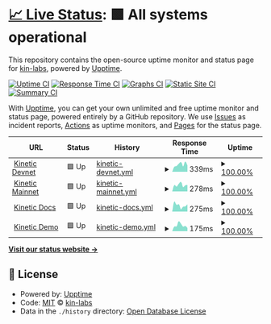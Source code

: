 # [📈 Live Status](https://kin-labs.github.io/kinetic-upptime): <!--live status--> **🟩 All systems operational**

This repository contains the open-source uptime monitor and status page for [kin-labs](https://kin.org), powered by [Upptime](https://github.com/upptime/upptime).

[![Uptime CI](https://github.com/kin-labs/kinetic-upptime/workflows/Uptime%20CI/badge.svg)](https://github.com/kin-labs/kinetic-upptime/actions?query=workflow%3A%22Uptime+CI%22)
[![Response Time CI](https://github.com/kin-labs/kinetic-upptime/workflows/Response%20Time%20CI/badge.svg)](https://github.com/kin-labs/kinetic-upptime/actions?query=workflow%3A%22Response+Time+CI%22)
[![Graphs CI](https://github.com/kin-labs/kinetic-upptime/workflows/Graphs%20CI/badge.svg)](https://github.com/kin-labs/kinetic-upptime/actions?query=workflow%3A%22Graphs+CI%22)
[![Static Site CI](https://github.com/kin-labs/kinetic-upptime/workflows/Static%20Site%20CI/badge.svg)](https://github.com/kin-labs/kinetic-upptime/actions?query=workflow%3A%22Static+Site+CI%22)
[![Summary CI](https://github.com/kin-labs/kinetic-upptime/workflows/Summary%20CI/badge.svg)](https://github.com/kin-labs/kinetic-upptime/actions?query=workflow%3A%22Summary+CI%22)

With [Upptime](https://upptime.js.org), you can get your own unlimited and free uptime monitor and status page, powered entirely by a GitHub repository. We use [Issues](https://github.com/kin-labs/kinetic-upptime/issues) as incident reports, [Actions](https://github.com/kin-labs/kinetic-upptime/actions) as uptime monitors, and [Pages](https://kin-labs.github.io/kinetic-upptime) for the status page.

<!--start: status pages-->
<!-- This summary is generated by Upptime (https://github.com/upptime/upptime) -->
<!-- Do not edit this manually, your changes will be overwritten -->
<!-- prettier-ignore -->
| URL | Status | History | Response Time | Uptime |
| --- | ------ | ------- | ------------- | ------ |
| <img alt="" src="https://favicons.githubusercontent.com/devnet.kinetic.kin.org" height="13"> [Kinetic Devnet](https://devnet.kinetic.kin.org) | 🟩 Up | [kinetic-devnet.yml](https://github.com/kin-labs/kinetic-upptime/commits/HEAD/history/kinetic-devnet.yml) | <details><summary><img alt="Response time graph" src="./graphs/kinetic-devnet/response-time-week.png" height="20"> 339ms</summary><br><a href="https://kin-labs.github.io/kinetic-upptime/history/kinetic-devnet"><img alt="Response time 291" src="https://img.shields.io/endpoint?url=https%3A%2F%2Fraw.githubusercontent.com%2Fkin-labs%2Fkinetic-upptime%2FHEAD%2Fapi%2Fkinetic-devnet%2Fresponse-time.json"></a><br><a href="https://kin-labs.github.io/kinetic-upptime/history/kinetic-devnet"><img alt="24-hour response time 373" src="https://img.shields.io/endpoint?url=https%3A%2F%2Fraw.githubusercontent.com%2Fkin-labs%2Fkinetic-upptime%2FHEAD%2Fapi%2Fkinetic-devnet%2Fresponse-time-day.json"></a><br><a href="https://kin-labs.github.io/kinetic-upptime/history/kinetic-devnet"><img alt="7-day response time 339" src="https://img.shields.io/endpoint?url=https%3A%2F%2Fraw.githubusercontent.com%2Fkin-labs%2Fkinetic-upptime%2FHEAD%2Fapi%2Fkinetic-devnet%2Fresponse-time-week.json"></a><br><a href="https://kin-labs.github.io/kinetic-upptime/history/kinetic-devnet"><img alt="30-day response time 291" src="https://img.shields.io/endpoint?url=https%3A%2F%2Fraw.githubusercontent.com%2Fkin-labs%2Fkinetic-upptime%2FHEAD%2Fapi%2Fkinetic-devnet%2Fresponse-time-month.json"></a><br><a href="https://kin-labs.github.io/kinetic-upptime/history/kinetic-devnet"><img alt="1-year response time 291" src="https://img.shields.io/endpoint?url=https%3A%2F%2Fraw.githubusercontent.com%2Fkin-labs%2Fkinetic-upptime%2FHEAD%2Fapi%2Fkinetic-devnet%2Fresponse-time-year.json"></a></details> | <details><summary><a href="https://kin-labs.github.io/kinetic-upptime/history/kinetic-devnet">100.00%</a></summary><a href="https://kin-labs.github.io/kinetic-upptime/history/kinetic-devnet"><img alt="All-time uptime 100.00%" src="https://img.shields.io/endpoint?url=https%3A%2F%2Fraw.githubusercontent.com%2Fkin-labs%2Fkinetic-upptime%2FHEAD%2Fapi%2Fkinetic-devnet%2Fuptime.json"></a><br><a href="https://kin-labs.github.io/kinetic-upptime/history/kinetic-devnet"><img alt="24-hour uptime 100.00%" src="https://img.shields.io/endpoint?url=https%3A%2F%2Fraw.githubusercontent.com%2Fkin-labs%2Fkinetic-upptime%2FHEAD%2Fapi%2Fkinetic-devnet%2Fuptime-day.json"></a><br><a href="https://kin-labs.github.io/kinetic-upptime/history/kinetic-devnet"><img alt="7-day uptime 100.00%" src="https://img.shields.io/endpoint?url=https%3A%2F%2Fraw.githubusercontent.com%2Fkin-labs%2Fkinetic-upptime%2FHEAD%2Fapi%2Fkinetic-devnet%2Fuptime-week.json"></a><br><a href="https://kin-labs.github.io/kinetic-upptime/history/kinetic-devnet"><img alt="30-day uptime 100.00%" src="https://img.shields.io/endpoint?url=https%3A%2F%2Fraw.githubusercontent.com%2Fkin-labs%2Fkinetic-upptime%2FHEAD%2Fapi%2Fkinetic-devnet%2Fuptime-month.json"></a><br><a href="https://kin-labs.github.io/kinetic-upptime/history/kinetic-devnet"><img alt="1-year uptime 100.00%" src="https://img.shields.io/endpoint?url=https%3A%2F%2Fraw.githubusercontent.com%2Fkin-labs%2Fkinetic-upptime%2FHEAD%2Fapi%2Fkinetic-devnet%2Fuptime-year.json"></a></details>
| <img alt="" src="https://favicons.githubusercontent.com/mainnet.kinetic.kin.org" height="13"> [Kinetic Mainnet](https://mainnet.kinetic.kin.org) | 🟩 Up | [kinetic-mainnet.yml](https://github.com/kin-labs/kinetic-upptime/commits/HEAD/history/kinetic-mainnet.yml) | <details><summary><img alt="Response time graph" src="./graphs/kinetic-mainnet/response-time-week.png" height="20"> 278ms</summary><br><a href="https://kin-labs.github.io/kinetic-upptime/history/kinetic-mainnet"><img alt="Response time 260" src="https://img.shields.io/endpoint?url=https%3A%2F%2Fraw.githubusercontent.com%2Fkin-labs%2Fkinetic-upptime%2FHEAD%2Fapi%2Fkinetic-mainnet%2Fresponse-time.json"></a><br><a href="https://kin-labs.github.io/kinetic-upptime/history/kinetic-mainnet"><img alt="24-hour response time 242" src="https://img.shields.io/endpoint?url=https%3A%2F%2Fraw.githubusercontent.com%2Fkin-labs%2Fkinetic-upptime%2FHEAD%2Fapi%2Fkinetic-mainnet%2Fresponse-time-day.json"></a><br><a href="https://kin-labs.github.io/kinetic-upptime/history/kinetic-mainnet"><img alt="7-day response time 278" src="https://img.shields.io/endpoint?url=https%3A%2F%2Fraw.githubusercontent.com%2Fkin-labs%2Fkinetic-upptime%2FHEAD%2Fapi%2Fkinetic-mainnet%2Fresponse-time-week.json"></a><br><a href="https://kin-labs.github.io/kinetic-upptime/history/kinetic-mainnet"><img alt="30-day response time 260" src="https://img.shields.io/endpoint?url=https%3A%2F%2Fraw.githubusercontent.com%2Fkin-labs%2Fkinetic-upptime%2FHEAD%2Fapi%2Fkinetic-mainnet%2Fresponse-time-month.json"></a><br><a href="https://kin-labs.github.io/kinetic-upptime/history/kinetic-mainnet"><img alt="1-year response time 260" src="https://img.shields.io/endpoint?url=https%3A%2F%2Fraw.githubusercontent.com%2Fkin-labs%2Fkinetic-upptime%2FHEAD%2Fapi%2Fkinetic-mainnet%2Fresponse-time-year.json"></a></details> | <details><summary><a href="https://kin-labs.github.io/kinetic-upptime/history/kinetic-mainnet">100.00%</a></summary><a href="https://kin-labs.github.io/kinetic-upptime/history/kinetic-mainnet"><img alt="All-time uptime 100.00%" src="https://img.shields.io/endpoint?url=https%3A%2F%2Fraw.githubusercontent.com%2Fkin-labs%2Fkinetic-upptime%2FHEAD%2Fapi%2Fkinetic-mainnet%2Fuptime.json"></a><br><a href="https://kin-labs.github.io/kinetic-upptime/history/kinetic-mainnet"><img alt="24-hour uptime 100.00%" src="https://img.shields.io/endpoint?url=https%3A%2F%2Fraw.githubusercontent.com%2Fkin-labs%2Fkinetic-upptime%2FHEAD%2Fapi%2Fkinetic-mainnet%2Fuptime-day.json"></a><br><a href="https://kin-labs.github.io/kinetic-upptime/history/kinetic-mainnet"><img alt="7-day uptime 100.00%" src="https://img.shields.io/endpoint?url=https%3A%2F%2Fraw.githubusercontent.com%2Fkin-labs%2Fkinetic-upptime%2FHEAD%2Fapi%2Fkinetic-mainnet%2Fuptime-week.json"></a><br><a href="https://kin-labs.github.io/kinetic-upptime/history/kinetic-mainnet"><img alt="30-day uptime 100.00%" src="https://img.shields.io/endpoint?url=https%3A%2F%2Fraw.githubusercontent.com%2Fkin-labs%2Fkinetic-upptime%2FHEAD%2Fapi%2Fkinetic-mainnet%2Fuptime-month.json"></a><br><a href="https://kin-labs.github.io/kinetic-upptime/history/kinetic-mainnet"><img alt="1-year uptime 100.00%" src="https://img.shields.io/endpoint?url=https%3A%2F%2Fraw.githubusercontent.com%2Fkin-labs%2Fkinetic-upptime%2FHEAD%2Fapi%2Fkinetic-mainnet%2Fuptime-year.json"></a></details>
| <img alt="" src="https://favicons.githubusercontent.com/kinetic.kin.org" height="13"> [Kinetic Docs](https://kinetic.kin.org) | 🟩 Up | [kinetic-docs.yml](https://github.com/kin-labs/kinetic-upptime/commits/HEAD/history/kinetic-docs.yml) | <details><summary><img alt="Response time graph" src="./graphs/kinetic-docs/response-time-week.png" height="20"> 275ms</summary><br><a href="https://kin-labs.github.io/kinetic-upptime/history/kinetic-docs"><img alt="Response time 262" src="https://img.shields.io/endpoint?url=https%3A%2F%2Fraw.githubusercontent.com%2Fkin-labs%2Fkinetic-upptime%2FHEAD%2Fapi%2Fkinetic-docs%2Fresponse-time.json"></a><br><a href="https://kin-labs.github.io/kinetic-upptime/history/kinetic-docs"><img alt="24-hour response time 298" src="https://img.shields.io/endpoint?url=https%3A%2F%2Fraw.githubusercontent.com%2Fkin-labs%2Fkinetic-upptime%2FHEAD%2Fapi%2Fkinetic-docs%2Fresponse-time-day.json"></a><br><a href="https://kin-labs.github.io/kinetic-upptime/history/kinetic-docs"><img alt="7-day response time 275" src="https://img.shields.io/endpoint?url=https%3A%2F%2Fraw.githubusercontent.com%2Fkin-labs%2Fkinetic-upptime%2FHEAD%2Fapi%2Fkinetic-docs%2Fresponse-time-week.json"></a><br><a href="https://kin-labs.github.io/kinetic-upptime/history/kinetic-docs"><img alt="30-day response time 262" src="https://img.shields.io/endpoint?url=https%3A%2F%2Fraw.githubusercontent.com%2Fkin-labs%2Fkinetic-upptime%2FHEAD%2Fapi%2Fkinetic-docs%2Fresponse-time-month.json"></a><br><a href="https://kin-labs.github.io/kinetic-upptime/history/kinetic-docs"><img alt="1-year response time 262" src="https://img.shields.io/endpoint?url=https%3A%2F%2Fraw.githubusercontent.com%2Fkin-labs%2Fkinetic-upptime%2FHEAD%2Fapi%2Fkinetic-docs%2Fresponse-time-year.json"></a></details> | <details><summary><a href="https://kin-labs.github.io/kinetic-upptime/history/kinetic-docs">100.00%</a></summary><a href="https://kin-labs.github.io/kinetic-upptime/history/kinetic-docs"><img alt="All-time uptime 100.00%" src="https://img.shields.io/endpoint?url=https%3A%2F%2Fraw.githubusercontent.com%2Fkin-labs%2Fkinetic-upptime%2FHEAD%2Fapi%2Fkinetic-docs%2Fuptime.json"></a><br><a href="https://kin-labs.github.io/kinetic-upptime/history/kinetic-docs"><img alt="24-hour uptime 100.00%" src="https://img.shields.io/endpoint?url=https%3A%2F%2Fraw.githubusercontent.com%2Fkin-labs%2Fkinetic-upptime%2FHEAD%2Fapi%2Fkinetic-docs%2Fuptime-day.json"></a><br><a href="https://kin-labs.github.io/kinetic-upptime/history/kinetic-docs"><img alt="7-day uptime 100.00%" src="https://img.shields.io/endpoint?url=https%3A%2F%2Fraw.githubusercontent.com%2Fkin-labs%2Fkinetic-upptime%2FHEAD%2Fapi%2Fkinetic-docs%2Fuptime-week.json"></a><br><a href="https://kin-labs.github.io/kinetic-upptime/history/kinetic-docs"><img alt="30-day uptime 100.00%" src="https://img.shields.io/endpoint?url=https%3A%2F%2Fraw.githubusercontent.com%2Fkin-labs%2Fkinetic-upptime%2FHEAD%2Fapi%2Fkinetic-docs%2Fuptime-month.json"></a><br><a href="https://kin-labs.github.io/kinetic-upptime/history/kinetic-docs"><img alt="1-year uptime 100.00%" src="https://img.shields.io/endpoint?url=https%3A%2F%2Fraw.githubusercontent.com%2Fkin-labs%2Fkinetic-upptime%2FHEAD%2Fapi%2Fkinetic-docs%2Fuptime-year.json"></a></details>
| <img alt="" src="https://favicons.githubusercontent.com/kinetic.pages.dev" height="13"> [Kinetic Demo](https://kinetic.pages.dev) | 🟩 Up | [kinetic-demo.yml](https://github.com/kin-labs/kinetic-upptime/commits/HEAD/history/kinetic-demo.yml) | <details><summary><img alt="Response time graph" src="./graphs/kinetic-demo/response-time-week.png" height="20"> 175ms</summary><br><a href="https://kin-labs.github.io/kinetic-upptime/history/kinetic-demo"><img alt="Response time 153" src="https://img.shields.io/endpoint?url=https%3A%2F%2Fraw.githubusercontent.com%2Fkin-labs%2Fkinetic-upptime%2FHEAD%2Fapi%2Fkinetic-demo%2Fresponse-time.json"></a><br><a href="https://kin-labs.github.io/kinetic-upptime/history/kinetic-demo"><img alt="24-hour response time 191" src="https://img.shields.io/endpoint?url=https%3A%2F%2Fraw.githubusercontent.com%2Fkin-labs%2Fkinetic-upptime%2FHEAD%2Fapi%2Fkinetic-demo%2Fresponse-time-day.json"></a><br><a href="https://kin-labs.github.io/kinetic-upptime/history/kinetic-demo"><img alt="7-day response time 175" src="https://img.shields.io/endpoint?url=https%3A%2F%2Fraw.githubusercontent.com%2Fkin-labs%2Fkinetic-upptime%2FHEAD%2Fapi%2Fkinetic-demo%2Fresponse-time-week.json"></a><br><a href="https://kin-labs.github.io/kinetic-upptime/history/kinetic-demo"><img alt="30-day response time 153" src="https://img.shields.io/endpoint?url=https%3A%2F%2Fraw.githubusercontent.com%2Fkin-labs%2Fkinetic-upptime%2FHEAD%2Fapi%2Fkinetic-demo%2Fresponse-time-month.json"></a><br><a href="https://kin-labs.github.io/kinetic-upptime/history/kinetic-demo"><img alt="1-year response time 153" src="https://img.shields.io/endpoint?url=https%3A%2F%2Fraw.githubusercontent.com%2Fkin-labs%2Fkinetic-upptime%2FHEAD%2Fapi%2Fkinetic-demo%2Fresponse-time-year.json"></a></details> | <details><summary><a href="https://kin-labs.github.io/kinetic-upptime/history/kinetic-demo">100.00%</a></summary><a href="https://kin-labs.github.io/kinetic-upptime/history/kinetic-demo"><img alt="All-time uptime 100.00%" src="https://img.shields.io/endpoint?url=https%3A%2F%2Fraw.githubusercontent.com%2Fkin-labs%2Fkinetic-upptime%2FHEAD%2Fapi%2Fkinetic-demo%2Fuptime.json"></a><br><a href="https://kin-labs.github.io/kinetic-upptime/history/kinetic-demo"><img alt="24-hour uptime 100.00%" src="https://img.shields.io/endpoint?url=https%3A%2F%2Fraw.githubusercontent.com%2Fkin-labs%2Fkinetic-upptime%2FHEAD%2Fapi%2Fkinetic-demo%2Fuptime-day.json"></a><br><a href="https://kin-labs.github.io/kinetic-upptime/history/kinetic-demo"><img alt="7-day uptime 100.00%" src="https://img.shields.io/endpoint?url=https%3A%2F%2Fraw.githubusercontent.com%2Fkin-labs%2Fkinetic-upptime%2FHEAD%2Fapi%2Fkinetic-demo%2Fuptime-week.json"></a><br><a href="https://kin-labs.github.io/kinetic-upptime/history/kinetic-demo"><img alt="30-day uptime 100.00%" src="https://img.shields.io/endpoint?url=https%3A%2F%2Fraw.githubusercontent.com%2Fkin-labs%2Fkinetic-upptime%2FHEAD%2Fapi%2Fkinetic-demo%2Fuptime-month.json"></a><br><a href="https://kin-labs.github.io/kinetic-upptime/history/kinetic-demo"><img alt="1-year uptime 100.00%" src="https://img.shields.io/endpoint?url=https%3A%2F%2Fraw.githubusercontent.com%2Fkin-labs%2Fkinetic-upptime%2FHEAD%2Fapi%2Fkinetic-demo%2Fuptime-year.json"></a></details>

<!--end: status pages-->

[**Visit our status website →**](https://kin-labs.github.io/kinetic-upptime)

## 📄 License

- Powered by: [Upptime](https://github.com/upptime/upptime)
- Code: [MIT](./LICENSE) © [kin-labs](https://kin.org)
- Data in the `./history` directory: [Open Database License](https://opendatacommons.org/licenses/odbl/1-0/)

